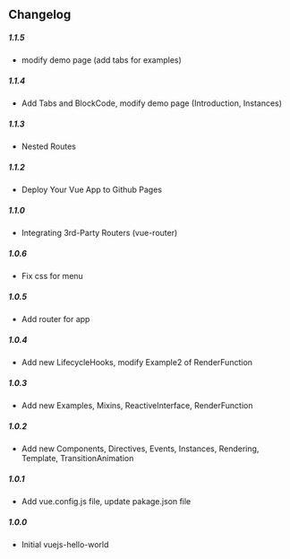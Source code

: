 ## Changelog

##### 1.1.5

- modify demo page (add tabs for examples)

##### 1.1.4

- Add Tabs and BlockCode, modify demo page (Introduction, Instances)

##### 1.1.3

- Nested Routes 

##### 1.1.2

- Deploy Your Vue App to Github Pages

##### 1.1.0

- Integrating 3rd-Party Routers (vue-router)

##### 1.0.6

- Fix css for menu

##### 1.0.5

- Add router for app

##### 1.0.4

- Add new LifecycleHooks, modify Example2 of RenderFunction 

##### 1.0.3

- Add new Examples, Mixins, ReactiveInterface, RenderFunction

##### 1.0.2

- Add new Components, Directives, Events, Instances, Rendering, Template, TransitionAnimation

##### 1.0.1

- Add vue.config.js file, update pakage.json file

##### 1.0.0

- Initial vuejs-hello-world
